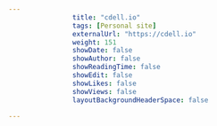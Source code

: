 ---
                title: "cdell.io"
                tags: [Personal site]
                externalUrl: "https://cdell.io"
                weight: 151
                showDate: false
                showAuthor: false
                showReadingTime: false
                showEdit: false
                showLikes: false
                showViews: false
                layoutBackgroundHeaderSpace: false
                ---
